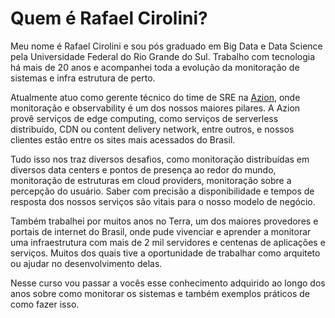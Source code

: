 # Quem é Rafael Cirolini?

Meu nome é Rafael Cirolini e sou pós graduado em Big Data e Data Science pela Universidade Federal do Rio Grande do Sul. Trabalho com tecnologia há mais de 20 anos e acompanhei toda a evolução da monitoração de sistemas e infra estrutura de perto.

Atualmente atuo como gerente técnico do time de SRE na [Azion](https://www.azion.com/), onde monitoração e observability é um dos nossos maiores pilares. A Azion provê serviços de edge computing, como serviços de serverless distribuído, CDN ou content delivery network, entre outros, e nossos clientes estão entre os sites mais acessados do Brasil.

Tudo isso nos traz diversos desafios, como monitoração distribuídas em diversos data centers e pontos de presença ao redor do mundo, monitoração de estruturas em cloud providers, monitoração sobre a percepção do usuário. Saber com precisão a disponibilidade e tempos de resposta dos nossos serviços são vitais para o nosso modelo de negócio.

Também trabalhei por muitos anos no Terra, um dos maiores provedores e portais de internet do Brasil, onde pude vivenciar e aprender a monitorar uma infraestrutura com mais de 2 mil servidores e centenas de aplicações e serviços. Muitos dos quais tive a oportunidade de trabalhar como arquiteto ou ajudar no desenvolvimento delas.

Nesse curso vou passar a vocês esse conhecimento adquirido ao longo dos anos sobre como monitorar os sistemas e também exemplos práticos de como fazer isso.
